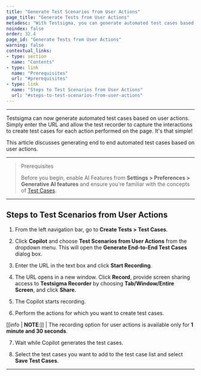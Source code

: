 ```yaml
---
title: "Generate Test Scenarios from User Actions"
page_title: "Generate Tests from User Actions"
metadesc: "With Testsigma, you can generate automated test cases based on user actions using the test recorder to by capturing the UI interactions."
noindex: false
order: 32.4
page_id: "Generate Tests from User Actions"
warning: false
contextual_links:
- type: section
  name: "Contents"
- type: link
  name: "Prerequisites"
  url: "#prerequisites"
- type: link
  name: "Steps to Test Scenarios from User Actions"
  url: "#steps-to-test-scenarios-from-user-actions"
---
```


---

Testsigma can now generate automated test cases based on user actions. Simply enter the URL and allow the test recorder to capture the interactions to create test cases for each action performed on the page. It's that simple!

This article discusses generating end to end automated test cases based on user actions.

---

> <p id="prerequisites">Prerequisites</p>
> 
> Before you begin, enable AI Features from **Settings > Preferences > Generative AI features** and ensure you're familiar with the concepts of [Test Cases](https://testsigma.com/docs/test-cases/manage/add-edit-delete/).

---

## **Steps to Test Scenarios from User Actions**

1. From the left navigation bar, go to **Create Tests > Test Cases**. 

2. Click **Copilot** and choose **Test Scenarios from User Actions** from the dropdown menu. This will open the **Generate End-to-End Test Cases** dialog box.

3. Enter the URL in the text box and click **Start Recording**.

4. The URL opens in a new window. Click **Record**, provide screen sharing access to **Testsigma Recorder** by choosing **Tab/Window/Entire Screen**, and click **Share**. 

5. The Copilot starts recording.

6. Perform the actions for which you want to create test cases. 

[[info | **NOTE**:]]
| The recording option for user actions is available only for **1 minute and 30 seconds**.

7. Wait while Copilot generates the test cases.

8. Select the test cases you want to add to the test case list and select **Save Test Cases**.

---
